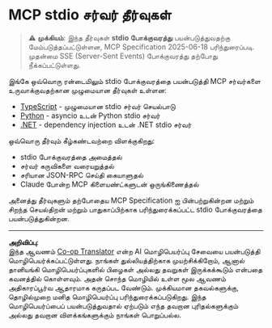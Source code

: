 <!--
CO_OP_TRANSLATOR_METADATA:
{
  "original_hash": "e378b47e0361b7a9b0dab7a0306878c8",
  "translation_date": "2025-10-11T11:40:01+00:00",
  "source_file": "03-GettingStarted/05-stdio-server/solution/README.md",
  "language_code": "ta"
}
-->
# MCP stdio சர்வர் தீர்வுகள்

> **⚠️ முக்கியம்**: இந்த தீர்வுகள் **stdio போக்குவரத்து** பயன்படுத்துவதற்கு மேம்படுத்தப்பட்டுள்ளன, MCP Specification 2025-06-18 பரிந்துரைப்படி. முதன்மை SSE (Server-Sent Events) போக்குவரத்து தற்போது நீக்கப்பட்டுள்ளது.

இங்கே ஒவ்வொரு ரன்டைமிலும் stdio போக்குவரத்தை பயன்படுத்தி MCP சர்வர்களை உருவாக்குவதற்கான முழுமையான தீர்வுகள் உள்ளன:

- [TypeScript](../../../../../03-GettingStarted/05-stdio-server/solution/typescript) - முழுமையான stdio சர்வர் செயல்பாடு
- [Python](../../../../../03-GettingStarted/05-stdio-server/solution/python) - asyncio உடன் Python stdio சர்வர்
- [.NET](../../../../../03-GettingStarted/05-stdio-server/solution/dotnet) - dependency injection உடன் .NET stdio சர்வர்

ஒவ்வொரு தீர்வும் கீழ்கண்டவற்றை விளக்குகிறது:
- stdio போக்குவரத்தை அமைத்தல்
- சர்வர் கருவிகளை வரையறுத்தல்
- சரியான JSON-RPC செய்தி கையாளுதல்
- Claude போன்ற MCP கிளையண்ட்களுடன் ஒருங்கிணைத்தல்

அனைத்து தீர்வுகளும் தற்போதைய MCP Specification ஐ பின்பற்றுகின்றன மற்றும் சிறந்த செயல்திறன் மற்றும் பாதுகாப்பிற்காக பரிந்துரைக்கப்பட்ட stdio போக்குவரத்தை பயன்படுத்துகின்றன.

---

**அறிவிப்பு**:  
இந்த ஆவணம் [Co-op Translator](https://github.com/Azure/co-op-translator) என்ற AI மொழிபெயர்ப்பு சேவையை பயன்படுத்தி மொழிபெயர்க்கப்பட்டுள்ளது. நாங்கள் துல்லியத்திற்காக முயற்சிக்கிறோம், ஆனால் தானியங்கி மொழிபெயர்ப்புகளில் பிழைகள் அல்லது தவறுகள் இருக்கக்கூடும் என்பதை கவனத்தில் கொள்ளவும். அதன் சொந்த மொழியில் உள்ள மூல ஆவணம் அதிகாரப்பூர்வ ஆதாரமாக கருதப்பட வேண்டும். முக்கியமான தகவல்களுக்கு, தொழில்முறை மனித மொழிபெயர்ப்பு பரிந்துரைக்கப்படுகிறது. இந்த மொழிபெயர்ப்பைப் பயன்படுத்துவதால் ஏற்படும் எந்த தவறான புரிதல்களுக்கும் அல்லது தவறான விளக்கங்களுக்கும் நாங்கள் பொறுப்பல்ல.